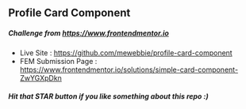 ## Profile Card Component
##### Challenge from https://www.frontendmentor.io
- Live Site : https://github.com/mewebbie/profile-card-component
- FEM Submission Page : https://www.frontendmentor.io/solutions/simple-card-component-ZwYGXpDkn
##### Hit that *STAR* button if you like something about this repo :)


